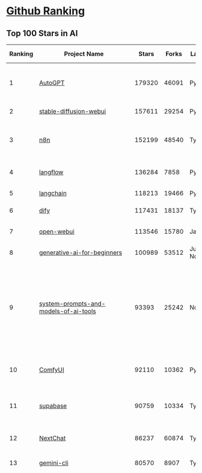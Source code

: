 [Github Ranking](../README.md)
==========

## Top 100 Stars in AI

| Ranking | Project Name | Stars | Forks | Language | Open Issues | Description | Last Commit |
| ------- | ------------ | ----- | ----- | -------- | ----------- | ----------- | ----------- |
| 1 | [AutoGPT](https://github.com/Significant-Gravitas/AutoGPT) | 179320 | 46091 | Python | 189 | AutoGPT is the vision of accessible AI for everyone, to use and to build on. Our mission is to provide the tools, so that you can focus on what matters. | 2025-10-27T23:23:44Z |
| 2 | [stable-diffusion-webui](https://github.com/AUTOMATIC1111/stable-diffusion-webui) | 157611 | 29254 | Python | 2370 | Stable Diffusion web UI | 2025-10-07T20:06:10Z |
| 3 | [n8n](https://github.com/n8n-io/n8n) | 152199 | 48540 | TypeScript | 786 | Fair-code workflow automation platform with native AI capabilities. Combine visual building with custom code, self-host or cloud, 400+ integrations. | 2025-10-28T03:38:35Z |
| 4 | [langflow](https://github.com/langflow-ai/langflow) | 136284 | 7858 | Python | 385 | Langflow is a powerful tool for building and deploying AI-powered agents and workflows. | 2025-10-28T03:05:31Z |
| 5 | [langchain](https://github.com/langchain-ai/langchain) | 118213 | 19466 | Python | 167 | 🦜🔗 Build context-aware reasoning applications | 2025-10-27T23:47:43Z |
| 6 | [dify](https://github.com/langgenius/dify) | 117431 | 18137 | TypeScript | 464 | Production-ready platform for agentic workflow development. | 2025-10-28T03:35:25Z |
| 7 | [open-webui](https://github.com/open-webui/open-webui) | 113546 | 15780 | JavaScript | 225 | User-friendly AI Interface (Supports Ollama, OpenAI API, ...) | 2025-10-27T23:46:52Z |
| 8 | [generative-ai-for-beginners](https://github.com/microsoft/generative-ai-for-beginners) | 100989 | 53512 | Jupyter Notebook | 1 | 21 Lessons, Get Started Building with Generative AI  | 2025-10-27T03:19:39Z |
| 9 | [system-prompts-and-models-of-ai-tools](https://github.com/x1xhlol/system-prompts-and-models-of-ai-tools) | 93393 | 25242 | None | 58 | FULL Augment Code, Claude Code, Cluely, CodeBuddy, Comet, Cursor, Devin AI, Junie, Kiro, Leap.new, Lovable, Manus Agent Tools, NotionAI, Orchids.app, Perplexity, Poke, Qoder, Replit, Same.dev, Trae, Traycer AI, VSCode Agent, Warp.dev, Windsurf, Xcode, Z.ai Code, dia & v0. (And other Open Sourced) System Prompts, Internal Tools & AI Models | 2025-10-19T18:44:24Z |
| 10 | [ComfyUI](https://github.com/comfyanonymous/ComfyUI) | 92110 | 10362 | Python | 2881 | The most powerful and modular diffusion model GUI, api and backend with a graph/nodes interface. | 2025-10-28T02:15:15Z |
| 11 | [supabase](https://github.com/supabase/supabase) | 90759 | 10334 | TypeScript | 238 | The Postgres development platform. Supabase gives you a dedicated Postgres database to build your web, mobile, and AI applications. | 2025-10-28T03:36:34Z |
| 12 | [NextChat](https://github.com/ChatGPTNextWeb/NextChat) | 86237 | 60874 | TypeScript | 675 | ✨ Light and Fast AI Assistant. Support: Web \| iOS \| MacOS \| Android \|  Linux \| Windows | 2025-10-27T13:04:31Z |
| 13 | [gemini-cli](https://github.com/google-gemini/gemini-cli) | 80570 | 8907 | TypeScript | 2197 | An open-source AI agent that brings the power of Gemini directly into your terminal. | 2025-10-28T03:37:59Z |
| 14 | [funNLP](https://github.com/fighting41love/funNLP) | 76855 | 15043 | Python | 35 | 中英文敏感词、语言检测、中外手机/电话归属地/运营商查询、名字推断性别、手机号抽取、身份证抽取、邮箱抽取、中日文人名库、中文缩写库、拆字词典、词汇情感值、停用词、反动词表、暴恐词表、繁简体转换、英文模拟中文发音、汪峰歌词生成器、职业名称词库、同义词库、反义词库、否定词库、汽车品牌词库、汽车零件词库、连续英文切割、各种中文词向量、公司名字大全、古诗词库、IT词库、财经词库、成语词库、地名词库、历史名人词库、诗词词库、医学词库、饮食词库、法律词库、汽车词库、动物词库、中文聊天语料、中文谣言数据、百度中文问答数据集、句子相似度匹配算法集合、bert资源、文本生成&摘要相关工具、cocoNLP信息抽取工具、国内电话号码正则匹配、清华大学XLORE:中英文跨语言百科知识图谱、清华大学人工智能技术系列报告、自然语言生成、NLU太难了系列、自动对联数据及机器人、用户名黑名单列表、罪名法务名词及分类模型、微信公众号语料、cs224n深度学习自然语言处理课程、中文手写汉字识别、中文自然语言处理 语料/数据集、变量命名神器、分词语料库+代码、任务型对话英文数据集、ASR 语音数据集 + 基于深度学习的中文语音识别系统、笑声检测器、Microsoft多语言数字/单位/如日期时间识别包、中华新华字典数据库及api(包括常用歇后语、成语、词语和汉字)、文档图谱自动生成、SpaCy 中文模型、Common Voice语音识别数据集新版、神经网络关系抽取、基于bert的命名实体识别、关键词(Keyphrase)抽取包pke、基于医疗领域知识图谱的问答系统、基于依存句法与语义角色标注的事件三元组抽取、依存句法分析4万句高质量标注数据、cnocr：用来做中文OCR的Python3包、中文人物关系知识图谱项目、中文nlp竞赛项目及代码汇总、中文字符数据、speech-aligner: 从“人声语音”及其“语言文本”产生音素级别时间对齐标注的工具、AmpliGraph: 知识图谱表示学习(Python)库：知识图谱概念链接预测、Scattertext 文本可视化(python)、语言/知识表示工具：BERT & ERNIE、中文对比英文自然语言处理NLP的区别综述、Synonyms中文近义词工具包、HarvestText领域自适应文本挖掘工具（新词发现-情感分析-实体链接等）、word2word：(Python)方便易用的多语言词-词对集：62种语言/3,564个多语言对、语音识别语料生成工具：从具有音频/字幕的在线视频创建自动语音识别(ASR)语料库、构建医疗实体识别的模型（包含词典和语料标注）、单文档非监督的关键词抽取、Kashgari中使用gpt-2语言模型、开源的金融投资数据提取工具、文本自动摘要库TextTeaser: 仅支持英文、人民日报语料处理工具集、一些关于自然语言的基本模型、基于14W歌曲知识库的问答尝试--功能包括歌词接龙and已知歌词找歌曲以及歌曲歌手歌词三角关系的问答、基于Siamese bilstm模型的相似句子判定模型并提供训练数据集和测试数据集、用Transformer编解码模型实现的根据Hacker News文章标题自动生成评论、用BERT进行序列标记和文本分类的模板代码、LitBank：NLP数据集——支持自然语言处理和计算人文学科任务的100部带标记英文小说语料、百度开源的基准信息抽取系统、虚假新闻数据集、Facebook: LAMA语言模型分析，提供Transformer-XL/BERT/ELMo/GPT预训练语言模型的统一访问接口、CommonsenseQA：面向常识的英文QA挑战、中文知识图谱资料、数据及工具、各大公司内部里大牛分享的技术文档 PDF 或者 PPT、自然语言生成SQL语句（英文）、中文NLP数据增强（EDA）工具、英文NLP数据增强工具 、基于医药知识图谱的智能问答系统、京东商品知识图谱、基于mongodb存储的军事领域知识图谱问答项目、基于远监督的中文关系抽取、语音情感分析、中文ULMFiT-情感分析-文本分类-语料及模型、一个拍照做题程序、世界各国大规模人名库、一个利用有趣中文语料库 qingyun 训练出来的中文聊天机器人、中文聊天机器人seqGAN、省市区镇行政区划数据带拼音标注、教育行业新闻语料库包含自动文摘功能、开放了对话机器人-知识图谱-语义理解-自然语言处理工具及数据、中文知识图谱：基于百度百科中文页面-抽取三元组信息-构建中文知识图谱、masr: 中文语音识别-提供预训练模型-高识别率、Python音频数据增广库、中文全词覆盖BERT及两份阅读理解数据、ConvLab：开源多域端到端对话系统平台、中文自然语言处理数据集、基于最新版本rasa搭建的对话系统、基于TensorFlow和BERT的管道式实体及关系抽取、一个小型的证券知识图谱/知识库、复盘所有NLP比赛的TOP方案、OpenCLaP：多领域开源中文预训练语言模型仓库、UER：基于不同语料+编码器+目标任务的中文预训练模型仓库、中文自然语言处理向量合集、基于金融-司法领域(兼有闲聊性质)的聊天机器人、g2pC：基于上下文的汉语读音自动标记模块、Zincbase 知识图谱构建工具包、诗歌质量评价/细粒度情感诗歌语料库、快速转化「中文数字」和「阿拉伯数字」、百度知道问答语料库、基于知识图谱的问答系统、jieba_fast 加速版的jieba、正则表达式教程、中文阅读理解数据集、基于BERT等最新语言模型的抽取式摘要提取、Python利用深度学习进行文本摘要的综合指南、知识图谱深度学习相关资料整理、维基大规模平行文本语料、StanfordNLP 0.2.0：纯Python版自然语言处理包、NeuralNLP-NeuralClassifier：腾讯开源深度学习文本分类工具、端到端的封闭域对话系统、中文命名实体识别：NeuroNER vs. BertNER、新闻事件线索抽取、2019年百度的三元组抽取比赛：“科学空间队”源码、基于依存句法的开放域文本知识三元组抽取和知识库构建、中文的GPT2训练代码、ML-NLP - 机器学习(Machine Learning)NLP面试中常考到的知识点和代码实现、nlp4han:中文自然语言处理工具集(断句/分词/词性标注/组块/句法分析/语义分析/NER/N元语法/HMM/代词消解/情感分析/拼写检查、XLM：Facebook的跨语言预训练语言模型、用基于BERT的微调和特征提取方法来进行知识图谱百度百科人物词条属性抽取、中文自然语言处理相关的开放任务-数据集-当前最佳结果、CoupletAI - 基于CNN+Bi-LSTM+Attention 的自动对对联系统、抽象知识图谱、MiningZhiDaoQACorpus - 580万百度知道问答数据挖掘项目、brat rapid annotation tool: 序列标注工具、大规模中文知识图谱数据：1.4亿实体、数据增强在机器翻译及其他nlp任务中的应用及效果、allennlp阅读理解:支持多种数据和模型、PDF表格数据提取工具 、 Graphbrain：AI开源软件库和科研工具，目的是促进自动意义提取和文本理解以及知识的探索和推断、简历自动筛选系统、基于命名实体识别的简历自动摘要、中文语言理解测评基准，包括代表性的数据集&基准模型&语料库&排行榜、树洞 OCR 文字识别 、从包含表格的扫描图片中识别表格和文字、语声迁移、Python口语自然语言处理工具集(英文)、 similarity：相似度计算工具包，java编写、海量中文预训练ALBERT模型 、Transformers 2.0 、基于大规模音频数据集Audioset的音频增强 、Poplar：网页版自然语言标注工具、图片文字去除，可用于漫画翻译 、186种语言的数字叫法库、Amazon发布基于知识的人-人开放领域对话数据集 、中文文本纠错模块代码、繁简体转换 、 Python实现的多种文本可读性评价指标、类似于人名/地名/组织机构名的命名体识别数据集 、东南大学《知识图谱》研究生课程(资料)、. 英文拼写检查库 、 wwsearch是企业微信后台自研的全文检索引擎、CHAMELEON：深度学习新闻推荐系统元架构 、 8篇论文梳理BERT相关模型进展与反思、DocSearch：免费文档搜索引擎、 LIDA：轻量交互式对话标注工具 、aili - the fastest in-memory index in the East 东半球最快并发索引 、知识图谱车音工作项目、自然语言生成资源大全 、中日韩分词库mecab的Python接口库、中文文本摘要/关键词提取、汉字字符特征提取器 (featurizer)，提取汉字的特征（发音特征、字形特征）用做深度学习的特征、中文生成任务基准测评 、中文缩写数据集、中文任务基准测评 - 代表性的数据集-基准(预训练)模型-语料库-baseline-工具包-排行榜、PySS3：面向可解释AI的SS3文本分类器机器可视化工具 、中文NLP数据集列表、COPE - 格律诗编辑程序、doccano：基于网页的开源协同多语言文本标注工具 、PreNLP：自然语言预处理库、简单的简历解析器，用来从简历中提取关键信息、用于中文闲聊的GPT2模型：GPT2-chitchat、基于检索聊天机器人多轮响应选择相关资源列表(Leaderboards、Datasets、Papers)、(Colab)抽象文本摘要实现集锦(教程 、词语拼音数据、高效模糊搜索工具、NLP数据增广资源集、微软对话机器人框架 、 GitHub Typo Corpus：大规模GitHub多语言拼写错误/语法错误数据集、TextCluster：短文本聚类预处理模块 Short text cluster、面向语音识别的中文文本规范化、BLINK：最先进的实体链接库、BertPunc：基于BERT的最先进标点修复模型、Tokenizer：快速、可定制的文本词条化库、中文语言理解测评基准，包括代表性的数据集、基准(预训练)模型、语料库、排行榜、spaCy 医学文本挖掘与信息提取 、 NLP任务示例项目代码集、 python拼写检查库、chatbot-list - 行业内关于智能客服、聊天机器人的应用和架构、算法分享和介绍、语音质量评价指标(MOSNet, BSSEval, STOI, PESQ, SRMR)、 用138GB语料训练的法文RoBERTa预训练语言模型 、BERT-NER-Pytorch：三种不同模式的BERT中文NER实验、无道词典 - 有道词典的命令行版本，支持英汉互查和在线查询、2019年NLP亮点回顾、 Chinese medical dialogue data 中文医疗对话数据集 、最好的汉字数字(中文数字)-阿拉伯数字转换工具、 基于百科知识库的中文词语多词义/义项获取与特定句子词语语义消歧、awesome-nlp-sentiment-analysis - 情感分析、情绪原因识别、评价对象和评价词抽取、LineFlow：面向所有深度学习框架的NLP数据高效加载器、中文医学NLP公开资源整理 、MedQuAD：(英文)医学问答数据集、将自然语言数字串解析转换为整数和浮点数、Transfer Learning in Natural Language Processing (NLP) 、面向语音识别的中文/英文发音辞典、Tokenizers：注重性能与多功能性的最先进分词器、CLUENER 细粒度命名实体识别 Fine Grained Named Entity Recognition、 基于BERT的中文命名实体识别、中文谣言数据库、NLP数据集/基准任务大列表、nlp相关的一些论文及代码, 包括主题模型、词向量(Word Embedding)、命名实体识别(NER)、文本分类(Text Classificatin)、文本生成(Text Generation)、文本相似性(Text Similarity)计算等，涉及到各种与nlp相关的算法，基于keras和tensorflow 、Python文本挖掘/NLP实战示例、 Blackstone：面向非结构化法律文本的spaCy pipeline和NLP模型通过同义词替换实现文本“变脸” 、中文 预训练 ELECTREA 模型: 基于对抗学习 pretrain Chinese Model 、albert-chinese-ner - 用预训练语言模型ALBERT做中文NER 、基于GPT2的特定主题文本生成/文本增广、开源预训练语言模型合集、多语言句向量包、编码、标记和实现：一种可控高效的文本生成方法、 英文脏话大列表 、attnvis：GPT2、BERT等transformer语言模型注意力交互可视化、CoVoST：Facebook发布的多语种语音-文本翻译语料库，包括11种语言(法语、德语、荷兰语、俄语、西班牙语、意大利语、土耳其语、波斯语、瑞典语、蒙古语和中文)的语音、文字转录及英文译文、Jiagu自然语言处理工具 - 以BiLSTM等模型为基础，提供知识图谱关系抽取 中文分词 词性标注 命名实体识别 情感分析 新词发现 关键词 文本摘要 文本聚类等功能、用unet实现对文档表格的自动检测，表格重建、NLP事件提取文献资源列表 、 金融领域自然语言处理研究资源大列表、CLUEDatasetSearch - 中英文NLP数据集：搜索所有中文NLP数据集，附常用英文NLP数据集 、medical_NER - 中文医学知识图谱命名实体识别 、(哈佛)讲因果推理的免费书、知识图谱相关学习资料/数据集/工具资源大列表、Forte：灵活强大的自然语言处理pipeline工具集 、Python字符串相似性算法库、PyLaia：面向手写文档分析的深度学习工具包、TextFooler：针对文本分类/推理的对抗文本生成模块、Haystack：灵活、强大的可扩展问答(QA)框架、中文关键短语抽取工具 | 2024-05-10T07:38:24Z |
| 15 | [LLMs-from-scratch](https://github.com/rasbt/LLMs-from-scratch) | 76690 | 11296 | Jupyter Notebook | 3 | Implement a ChatGPT-like LLM in PyTorch from scratch, step by step | 2025-10-22T02:19:45Z |
| 16 | [netdata](https://github.com/netdata/netdata) | 76503 | 6209 | C | 172 | The fastest path to AI-powered full stack observability, even for lean teams. | 2025-10-28T00:23:30Z |
| 17 | [Deep-Live-Cam](https://github.com/hacksider/Deep-Live-Cam) | 74203 | 10834 | Python | 53 | real time face swap and one-click video deepfake with only a single image | 2025-10-24T08:34:47Z |
| 18 | [awesome-mcp-servers](https://github.com/punkpeye/awesome-mcp-servers) | 73728 | 6171 | None | 47 | A collection of MCP servers. | 2025-10-26T06:40:01Z |
| 19 | [awesome-llm-apps](https://github.com/Shubhamsaboo/awesome-llm-apps) | 73623 | 9575 | Python | 4 | Collection of awesome LLM apps with AI Agents and RAG using OpenAI, Anthropic, Gemini and opensource models. | 2025-10-19T17:51:53Z |
| 20 | [browser-use](https://github.com/browser-use/browser-use) | 71822 | 8512 | Python | 139 | 🌐 Make websites accessible for AI agents. Automate tasks online with ease. | 2025-10-28T03:21:52Z |
| 21 | [lobe-chat](https://github.com/lobehub/lobe-chat) | 67208 | 13890 | TypeScript | 891 | 🤯 Lobe Chat - an open-source, modern design AI chat framework. Supports multiple AI providers (OpenAI / Claude 4 / Gemini / DeepSeek / Ollama / Qwen), Knowledge Base (file upload / RAG ), one click install MCP Marketplace and Artifacts / Thinking. One-click FREE deployment of your private AI Agent application. | 2025-10-28T02:53:19Z |
| 22 | [ragflow](https://github.com/infiniflow/ragflow) | 66652 | 7063 | Python | 2947 | RAGFlow is a leading open-source Retrieval-Augmented Generation (RAG) engine that fuses cutting-edge RAG with Agent capabilities to create a superior context layer for LLMs | 2025-10-28T03:02:43Z |
| 23 | [AppFlowy](https://github.com/AppFlowy-IO/AppFlowy) | 66163 | 4683 | Dart | 969 | Bring projects, wikis, and teams together with AI. AppFlowy is the AI collaborative workspace where you achieve more without losing control of your data. The leading open source Notion alternative. | 2025-10-27T01:50:39Z |
| 24 | [Prompt-Engineering-Guide](https://github.com/dair-ai/Prompt-Engineering-Guide) | 65550 | 6812 | MDX | 156 | 🐙 Guides, papers, lessons, notebooks and resources for prompt engineering, context engineering, RAG, and AI Agents. | 2025-10-16T15:44:13Z |
| 25 | [firecrawl](https://github.com/firecrawl/firecrawl) | 65069 | 5139 | TypeScript | 27 | 🔥 The Web Data API for AI - Turn entire websites into LLM-ready markdown or structured data | 2025-10-28T00:09:46Z |
| 26 | [PaddleOCR](https://github.com/PaddlePaddle/PaddleOCR) | 61610 | 9160 | Python | 187 | Turn any PDF or image document into structured data for your AI. A powerful, lightweight OCR toolkit that bridges the gap between images/PDFs and LLMs. Supports 100+ languages. | 2025-10-28T03:31:00Z |
| 27 | [LLaMA-Factory](https://github.com/hiyouga/LLaMA-Factory) | 60878 | 7360 | Python | 732 | Unified Efficient Fine-Tuning of 100+ LLMs & VLMs (ACL 2024) | 2025-10-27T13:23:32Z |
| 28 | [MetaGPT](https://github.com/FoundationAgents/MetaGPT) | 59114 | 7174 | Python | 8 | 🌟 The Multi-Agent Framework: First AI Software Company, Towards Natural Language Programming | 2025-10-04T05:57:57Z |
| 29 | [crawl4ai](https://github.com/unclecode/crawl4ai) | 55098 | 5514 | Python | 169 | 🚀🤖 Crawl4AI: Open-source LLM Friendly Web Crawler & Scraper. Don't be shy, join here: https://discord.gg/jP8KfhDhyN | 2025-10-27T09:02:35Z |
| 30 | [gpt-engineer](https://github.com/AntonOsika/gpt-engineer) | 54977 | 7335 | Python | 31 | CLI platform to experiment with codegen. Precursor to: https://lovable.dev | 2025-05-14T10:15:10Z |
| 31 | [meilisearch](https://github.com/meilisearch/meilisearch) | 54202 | 2234 | Rust | 215 | A lightning-fast search engine API bringing AI-powered hybrid search to your sites and applications. | 2025-10-27T16:27:16Z |
| 32 | [ChatGPT](https://github.com/lencx/ChatGPT) | 54196 | 6193 | Rust | 855 | 🔮 ChatGPT Desktop Application (Mac, Windows and Linux) | 2024-08-29T17:58:11Z |
| 33 | [OpenBB](https://github.com/OpenBB-finance/OpenBB) | 53924 | 5189 | Python | 32 | Financial data platform for analysts, quants and AI agents. | 2025-10-27T16:32:49Z |
| 34 | [autogen](https://github.com/microsoft/autogen) | 51150 | 7802 | Python | 406 | A programming framework for agentic AI | 2025-10-08T04:58:17Z |
| 35 | [anything-llm](https://github.com/Mintplex-Labs/anything-llm) | 50470 | 5311 | JavaScript | 263 | The all-in-one Desktop & Docker AI application with built-in RAG, AI agents, No-code agent builder, MCP compatibility,  and more. | 2025-10-27T21:01:34Z |
| 36 | [MoneyPrinterTurbo](https://github.com/harry0703/MoneyPrinterTurbo) | 47302 | 6608 | Python | 200 | 利用AI大模型，一键生成高清短视频 Generate short videos with one click using AI LLM. | 2025-06-11T06:34:54Z |
| 37 | [Flowise](https://github.com/FlowiseAI/Flowise) | 46092 | 22918 | TypeScript | 613 | Build AI Agents, Visually | 2025-10-27T23:33:44Z |
| 38 | [dbeaver](https://github.com/dbeaver/dbeaver) | 45953 | 3882 | Java | 3079 | Free universal database tool and SQL client | 2025-10-27T21:08:15Z |
| 39 | [llm-app](https://github.com/pathwaycom/llm-app) | 45945 | 1182 | Jupyter Notebook | 4 | Ready-to-run cloud templates for RAG, AI pipelines, and enterprise search with live data. 🐳Docker-friendly.⚡Always in sync with Sharepoint, Google Drive, S3, Kafka, PostgreSQL, real-time data APIs, and more. | 2025-10-23T15:24:08Z |
| 40 | [text-generation-webui](https://github.com/oobabooga/text-generation-webui) | 45244 | 5821 | Python | 2603 | The definitive Web UI for local AI, with powerful features and easy setup. | 2025-10-27T21:18:56Z |
| 41 | [JeecgBoot](https://github.com/jeecgboot/JeecgBoot) | 44155 | 15617 | Java | 33 | 🔥AI低代码平台，助力企业快速实现低代码开发和构建AI应用！前后端分离架构 SpringBoot3，SpringCloud、MybatisPlus，Ant Design&Vue3、TS+vite！强大代码生成器实现前后端一键生成，无需手写代码! 引领AI低代码开发模式：AI生成→在线编码→代码生成→手工合并，解决Java项目80%重复工作，提升效率，节省成本，兼顾灵活性~ | 2025-10-22T07:26:40Z |
| 42 | [ClickHouse](https://github.com/ClickHouse/ClickHouse) | 43617 | 7751 | C++ | 4679 | ClickHouse® is a real-time analytics database management system | 2025-10-28T00:46:16Z |
| 43 | [AI-For-Beginners](https://github.com/microsoft/AI-For-Beginners) | 43376 | 8509 | Jupyter Notebook | 1 | 12 Weeks, 24 Lessons, AI for All! | 2025-10-24T09:53:22Z |
| 44 | [ai-agents-for-beginners](https://github.com/microsoft/ai-agents-for-beginners) | 43344 | 14460 | Jupyter Notebook | 6 | 12 Lessons to Get Started Building AI Agents | 2025-10-24T10:12:01Z |
| 45 | [airflow](https://github.com/apache/airflow) | 42950 | 15851 | Python | 1336 | Apache Airflow - A platform to programmatically author, schedule, and monitor workflows | 2025-10-28T01:30:51Z |
| 46 | [GitHubDaily](https://github.com/GitHubDaily/GitHubDaily) | 42669 | 4325 | None | 439 | 坚持分享 GitHub 上高质量、有趣实用的开源技术教程、开发者工具、编程网站、技术资讯。A list cool, interesting projects of GitHub. | 2025-03-20T08:54:47Z |
| 47 | [spec-kit](https://github.com/github/spec-kit) | 42563 | 3640 | Shell | 365 | 💫 Toolkit to help you get started with Spec-Driven Development | 2025-10-23T17:12:11Z |
| 48 | [docling](https://github.com/docling-project/docling) | 42358 | 3037 | Python | 654 | Get your documents ready for gen AI | 2025-10-27T16:46:17Z |
| 49 | [ai-hedge-fund](https://github.com/virattt/ai-hedge-fund) | 42089 | 7449 | Python | 25 | An AI Hedge Fund Team | 2025-10-11T18:20:27Z |
| 50 | [kong](https://github.com/Kong/kong) | 42054 | 5002 | Lua | 62 | 🦍 The Cloud-Native Gateway for APIs & AI | 2025-10-28T00:45:46Z |
| 51 | [mem0](https://github.com/mem0ai/mem0) | 41802 | 4493 | Python | 295 | Universal memory layer for AI Agents; Announcing OpenMemory MCP - local and secure memory management. | 2025-10-27T19:31:44Z |
| 52 | [ailearning](https://github.com/apachecn/ailearning) | 41624 | 11596 | Python | 3 | AiLearning：数据分析+机器学习实战+线性代数+PyTorch+NLTK+TF2 | 2024-11-12T16:21:55Z |
| 53 | [ColossalAI](https://github.com/hpcaitech/ColossalAI) | 41213 | 4535 | Python | 430 | Making large AI models cheaper, faster and more accessible | 2025-10-13T17:34:46Z |
| 54 | [upscayl](https://github.com/upscayl/upscayl) | 40777 | 1912 | TypeScript | 56 | 🆙 Upscayl - #1 Free and Open Source AI Image Upscaler for Linux, MacOS and Windows. | 2025-10-26T00:23:48Z |
| 55 | [crewAI](https://github.com/crewAIInc/crewAI) | 39764 | 5297 | Python | 36 | Framework for orchestrating role-playing, autonomous AI agents. By fostering collaborative intelligence, CrewAI empowers agents to work together seamlessly, tackling complex tasks. | 2025-10-28T00:39:39Z |
| 56 | [ray](https://github.com/ray-project/ray) | 39546 | 6833 | Python | 2830 | Ray is an AI compute engine. Ray consists of a core distributed runtime and a set of AI Libraries for accelerating ML workloads. | 2025-10-28T03:39:06Z |
| 57 | [chatgpt-on-wechat](https://github.com/zhayujie/chatgpt-on-wechat) | 39503 | 9467 | Python | 308 | 基于大模型搭建的聊天机器人，同时支持 微信公众号、企业微信应用、飞书、钉钉 等接入，可选择ChatGPT/Claude/DeepSeek/文心一言/讯飞星火/通义千问/ Gemini/GLM-4/Kimi/LinkAI，能处理文本、语音和图片，访问操作系统和互联网，支持基于自有知识库进行定制企业智能客服。 | 2025-10-22T10:32:10Z |
| 58 | [cursor-free-vip](https://github.com/yeongpin/cursor-free-vip) | 38793 | 4724 | Python | 624 | [Support 0.49.x]（Reset Cursor AI MachineID & Bypass Higher Token Limit） Cursor Ai ，自动重置机器ID ， 免费升级使用Pro功能: You've reached your trial request limit. / Too many free trial accounts used on this machine. Please upgrade to pro. We have this limit in place to prevent abuse. Please let us know if you believe this is a mistake. | 2025-09-16T03:47:39Z |
| 59 | [photoprism](https://github.com/photoprism/photoprism) | 38649 | 2159 | Go | 446 | AI-Powered Photos App for the Decentralized Web 🌈💎✨ | 2025-10-27T20:21:30Z |
| 60 | [quivr](https://github.com/QuivrHQ/quivr) | 38554 | 3683 | Python | 2 | Opiniated RAG for integrating GenAI in your apps 🧠   Focus on your product rather than the RAG. Easy integration in existing products with customisation!  Any LLM: GPT4, Groq, Llama. Any Vectorstore: PGVector, Faiss. Any Files. Anyway you want.  | 2025-07-09T12:55:23Z |
| 61 | [aider](https://github.com/Aider-AI/aider) | 38092 | 3617 | Python | 1064 | aider is AI pair programming in your terminal | 2025-10-05T19:11:17Z |
| 62 | [Open-Assistant](https://github.com/LAION-AI/Open-Assistant) | 37483 | 3301 | Python | 227 | OpenAssistant is a chat-based assistant that understands tasks, can interact with third-party systems, and retrieve information dynamically to do so. | 2024-08-17T01:55:35Z |
| 63 | [chatbox](https://github.com/chatboxai/chatbox) | 37082 | 3754 | TypeScript | 900 | User-friendly Desktop Client App for AI Models/LLMs (GPT, Claude, Gemini, Ollama...) | 2025-10-22T15:26:34Z |
| 64 | [ToolJet](https://github.com/ToolJet/ToolJet) | 36811 | 4855 | JavaScript | 636 | ToolJet is the open-source foundation of ToolJet AI - the AI-native platform for building internal tools, dashboard, business applications, workflows and AI agents 🚀 | 2025-10-28T02:04:55Z |
| 65 | [MockingBird](https://github.com/babysor/MockingBird) | 36726 | 5269 | Python | 478 | 🚀AI拟声: 5秒内克隆您的声音并生成任意语音内容 Clone a voice in 5 seconds to generate arbitrary speech in real-time | 2024-11-15T05:00:29Z |
| 66 | [google-research](https://github.com/google-research/google-research) | 36605 | 8220 | Jupyter Notebook | 1080 | Google Research | 2025-10-26T19:13:54Z |
| 67 | [mindsdb](https://github.com/mindsdb/mindsdb) | 36563 | 5894 | Python | 57 | Federated query engine for AI - The only MCP Server you'll ever need | 2025-10-28T00:14:47Z |
| 68 | [LocalAI](https://github.com/mudler/LocalAI) | 36057 | 2862 | Go | 263 | :robot: The free, Open Source alternative to OpenAI, Claude and others. Self-hosted and local-first. Drop-in replacement for OpenAI,  running on consumer-grade hardware. No GPU required. Runs gguf, transformers, diffusers and many more. Features: Generate Text, Audio, Video, Images, Voice Cloning, Distributed, P2P and decentralized inference | 2025-10-28T01:32:24Z |
| 69 | [Folo](https://github.com/RSSNext/Folo) | 35416 | 1726 | TypeScript | 297 | 🧡 Follow everything in one place | 2025-10-27T15:17:09Z |
| 70 | [context7](https://github.com/upstash/context7) | 35226 | 1750 | JavaScript | 81 | Context7 MCP Server -- Up-to-date code documentation for LLMs and AI code editors | 2025-10-25T22:04:41Z |
| 71 | [AgentGPT](https://github.com/reworkd/AgentGPT) | 35125 | 9482 | TypeScript | 130 | 🤖 Assemble, configure, and deploy autonomous AI Agents in your browser. | 2025-04-29T01:19:32Z |
| 72 | [awesome-cursorrules](https://github.com/PatrickJS/awesome-cursorrules) | 34907 | 2962 | MDX | 37 | 📄  Configuration files that enhance Cursor AI editor experience with custom rules and behaviors | 2025-10-24T16:37:26Z |
| 73 | [agno](https://github.com/agno-agi/agno) | 34642 | 4541 | Python | 141 | Multi-agent framework, runtime and control plane. Built for speed, privacy, and scale. | 2025-10-28T03:21:26Z |
| 74 | [gold-miner](https://github.com/xitu/gold-miner) | 34275 | 5041 | None | 11 | 🥇掘金翻译计划，可能是世界最大最好的英译中技术社区，最懂读者和译者的翻译平台： | 2024-04-17T09:44:37Z |
| 75 | [Fabric](https://github.com/danielmiessler/Fabric) | 34025 | 3474 | JavaScript | 42 | Fabric is an open-source framework for augmenting humans using AI. It provides a modular system for solving specific problems using a crowdsourced set of AI prompts that can be used anywhere. | 2025-10-21T08:08:38Z |
| 76 | [ruoyi-vue-pro](https://github.com/YunaiV/ruoyi-vue-pro) | 33761 | 7288 | Java | 9 | 🔥 官方推荐 🔥 RuoYi-Vue 全新 Pro 版本，优化重构所有功能。基于 Spring Boot + MyBatis Plus + Vue & Element 实现的后台管理系统 + 微信小程序，支持 RBAC 动态权限、数据权限、SaaS 多租户、Flowable 工作流、三方登录、支付、短信、商城、CRM、ERP、AI 大模型等功能。你的 ⭐️ Star ⭐️，是作者生发的动力！ | 2025-10-12T07:41:03Z |
| 77 | [gpt-pilot](https://github.com/Pythagora-io/gpt-pilot) | 33541 | 3460 | Python | 238 | The first real AI developer | 2025-09-11T13:41:50Z |
| 78 | [qlib](https://github.com/microsoft/qlib) | 32767 | 5057 | Python | 260 | Qlib is an AI-oriented Quant investment platform that aims to use AI tech to empower Quant Research, from exploring ideas to implementing productions. Qlib supports diverse ML modeling paradigms, including supervised learning, market dynamics modeling, and RL, and is now equipped with https://github.com/microsoft/RD-Agent to automate R&D process. | 2025-10-17T05:22:09Z |
| 79 | [spaCy](https://github.com/explosion/spaCy) | 32721 | 4612 | Python | 176 | 💫 Industrial-strength Natural Language Processing (NLP) in Python | 2025-05-28T15:28:05Z |
| 80 | [chatbot-ui](https://github.com/mckaywrigley/chatbot-ui) | 32540 | 9384 | TypeScript | 181 | AI chat for any model. | 2024-08-03T00:38:07Z |
| 81 | [tabby](https://github.com/TabbyML/tabby) | 32316 | 1622 | Rust | 218 | Self-hosted AI coding assistant | 2025-10-23T20:03:44Z |
| 82 | [nacos](https://github.com/alibaba/nacos) | 32199 | 13163 | Java | 255 | an easy-to-use dynamic service discovery, configuration and service management platform for building AI cloud native applications. | 2025-10-21T21:17:28Z |
| 83 | [exo](https://github.com/exo-explore/exo) | 32148 | 2173 | Python | 374 | Run your own AI cluster at home with everyday devices 📱💻 🖥️⌚ | 2025-10-21T16:29:52Z |
| 84 | [fairseq](https://github.com/facebookresearch/fairseq) | 31888 | 6617 | Python | 1194 | Facebook AI Research Sequence-to-Sequence Toolkit written in Python. | 2025-09-30T11:16:06Z |
| 85 | [netron](https://github.com/lutzroeder/netron) | 31646 | 3015 | JavaScript | 20 | Visualizer for neural network, deep learning and machine learning models | 2025-10-28T02:33:23Z |
| 86 | [cursor](https://github.com/cursor/cursor) | 31526 | 2078 | None | 2202 | The AI Code Editor | 2025-10-22T22:53:11Z |
| 87 | [khoj](https://github.com/khoj-ai/khoj) | 31410 | 1851 | Python | 75 | Your AI second brain. Self-hostable. Get answers from the web or your docs. Build custom agents, schedule automations, do deep research. Turn any online or local LLM into your personal, autonomous AI (gpt, claude, gemini, llama, qwen, mistral). Get started - free. | 2025-09-16T09:17:58Z |
| 88 | [LibreChat](https://github.com/danny-avila/LibreChat) | 31081 | 6019 | TypeScript | 209 | Enhanced ChatGPT Clone: Features Agents, MCP, DeepSeek, Anthropic, AWS, OpenAI, Responses API, Azure, Groq, o1, GPT-5, Mistral, OpenRouter, Vertex AI, Gemini, Artifacts, AI model switching, message search, Code Interpreter, langchain, DALL-E-3, OpenAPI Actions, Functions, Secure Multi-User Auth, Presets, open-source for self-hosting. Active. | 2025-10-28T00:38:44Z |
| 89 | [AI-Expert-Roadmap](https://github.com/AMAI-GmbH/AI-Expert-Roadmap) | 30431 | 2547 | JavaScript | 13 | Roadmap to becoming an Artificial Intelligence Expert in 2022 | 2025-09-12T14:59:30Z |
| 90 | [pytorch-lightning](https://github.com/Lightning-AI/pytorch-lightning) | 30333 | 3587 | Python | 822 | Pretrain, finetune ANY AI model of ANY size on 1 or 10,000+ GPUs with zero code changes. | 2025-10-27T01:07:01Z |
| 91 | [roop](https://github.com/s0md3v/roop) | 30314 | 6900 | Python | 0 | one-click face swap | 2024-08-19T12:57:17Z |
| 92 | [Mr.-Ranedeer-AI-Tutor](https://github.com/JushBJJ/Mr.-Ranedeer-AI-Tutor) | 29660 | 3377 | None | 14 | A GPT-4 AI Tutor Prompt for customizable personalized learning experiences. | 2025-09-30T08:08:00Z |
| 93 | [continue](https://github.com/continuedev/continue) | 29517 | 3689 | TypeScript | 640 | ⏩ Ship faster with Continuous AI. Build and run custom agents across your IDE, terminal, and CI | 2025-10-28T03:37:10Z |
| 94 | [PDFMathTranslate](https://github.com/Byaidu/PDFMathTranslate) | 29325 | 2592 | Python | 110 | [EMNLP 2025 Demo] PDF scientific paper translation with preserved formats - 基于 AI 完整保留排版的 PDF 文档全文双语翻译，支持 Google/DeepL/Ollama/OpenAI 等服务，提供 CLI/GUI/MCP/Docker/Zotero | 2025-10-27T14:06:00Z |
| 95 | [opencode](https://github.com/sst/opencode) | 29273 | 2241 | TypeScript | 937 | The AI coding agent built for the terminal. | 2025-10-28T01:53:13Z |
| 96 | [Jobs_Applier_AI_Agent_AIHawk](https://github.com/feder-cr/Jobs_Applier_AI_Agent_AIHawk) | 29017 | 4410 | Python | 11 | AIHawk aims to easy job hunt process by automating the job application process. Utilizing artificial intelligence, it enables users to apply for multiple jobs in a tailored way. | 2025-05-28T13:24:12Z |
| 97 | [500-AI-Machine-learning-Deep-learning-Computer-vision-NLP-Projects-with-code](https://github.com/ashishpatel26/500-AI-Machine-learning-Deep-learning-Computer-vision-NLP-Projects-with-code) | 28360 | 6375 | None | 47 | 500 AI Machine learning Deep learning Computer vision NLP Projects with code | 2025-08-01T11:54:09Z |
| 98 | [so-vits-svc](https://github.com/svc-develop-team/so-vits-svc) | 27710 | 5064 | Python | 21 | SoftVC VITS Singing Voice Conversion | 2023-11-11T13:11:31Z |
| 99 | [Genesis](https://github.com/Genesis-Embodied-AI/Genesis) | 27467 | 2524 | Python | 110 | A generative world for general-purpose robotics & embodied AI learning. | 2025-10-26T23:04:53Z |
| 100 | [nx](https://github.com/nrwl/nx) | 27334 | 2615 | TypeScript | 632 | Get to green PRs in half the time. Nx optimizes your builds, scales your CI, and fixes failed PRs. Built for developers and AI agents. | 2025-10-27T21:47:39Z |


